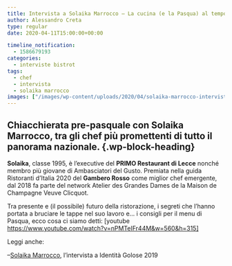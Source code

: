 ```yaml
---
title: Intervista a Solaika Marrocco – La cucina (e la Pasqua) al tempo del Covid
author: Alessandro Creta
type: regular
date: 2020-04-11T15:00:00+00:00

timeline_notification:
  - 1586679193
categories:
  - interviste bistrot
tags:
  - chef
  - intervista
  - solaika marrocco
images: ["/images/wp-content/uploads/2020/04/solaika-marrocco-intervista-video.webp"]
---
```

## Chiacchierata pre-pasquale con Solaika Marrocco, tra gli chef più promettenti di tutto il panorama nazionale.  {.wp-block-heading}

**Solaika**, classe 1995, è l&#8217;executive del **PRIMO Restaurant di Lecce** nonché membro più giovane di Ambasciatori del Gusto. Premiata nella guida Ristoranti d&#8217;Italia 2020 del **Gambero Rosso** come miglior chef emergente, dal 2018 fa parte del network Atelier des Grandes Dames de la Maison de Champagne Veuve Clicquot.

Tra presente e (il possibile) futuro della ristorazione, i segreti che l&#8217;hanno portata a bruciare le tappe nel suo lavoro e&#8230; i consigli per il menu di Pasqua, ecco cosa ci siamo detti:  [youtube https://www.youtube.com/watch?v=nPMTeIFr44M&w=560&h=315] 

Leggi anche:

&#8211;<a href="https://aleepepe.com/2019/12/01/solaika-marrocco-cucina-italiana/" target="_blank" rel="noreferrer noopener">Solaika Marrocco</a>, l&#8217;intervista a Identità Golose 2019